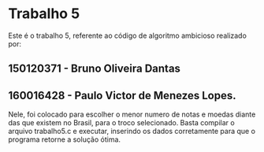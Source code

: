 # Trabalho 5

Este é o trabalho 5, referente ao código de algoritmo ambicioso realizado por:
##	150120371 - Bruno Oliveira Dantas
##	160016428 - Paulo Victor de Menezes Lopes.

Nele, foi colocado para escolher o menor numero de notas e moedas diante das que existem no Brasil, para o troco selecionado.
Basta compilar o arquivo trabalho5.c e executar, inserindo os dados corretamente para que o programa retorne a solução ótima.
